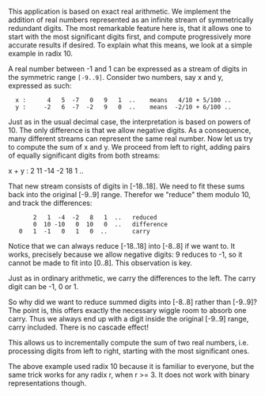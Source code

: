 This application is based on exact real arithmetic.  We implement the
addition of real numbers represented as an infinite stream of
symmetrically redundant digits.  The most remarkable feature here is,
that it allows one to start with the most significant digits first,
and compute progressively more accurate results if desired.  To
explain what this means, we look at a simple example in radix 10.

A real number between -1 and 1 can be expressed as a stream of digits
in the symmetric range `[-9..9]`.  Consider two numbers, say x and y,
expressed as such:

```
  x :      4   5  -7   0   9   1  ..    means   4/10 + 5/100 ..
  y :     -2   6  -7  -2   9   0  ..    means  -2/10 + 6/100 ..
```

Just as in the usual decimal case, the interpretation is based on
powers of 10.  The only difference is that we allow negative digits.
As a consequence, many different streams can represent the same real
number.  Now let us try to compute the sum of x and y.  We proceed
from left to right, adding pairs of equally significant digits from
both streams:

  x + y :  2  11 -14  -2  18   1  ..

That new stream consists of digits in [-18..18].  We need to fit these
sums back into the original [-9..9] range.  Therefor we "reduce" them
modulo 10, and track the differences:

           2   1  -4  -2   8   1  ..   reduced
           0  10 -10   0  10   0  ..   difference
       0   1  -1   0   1   0  ..       carry

Notice that we can always reduce [-18..18] into [-8..8] if we want to.
It works, precisely because we allow negative digits: 9 reduces to -1,
so it cannot be made to fit into [0..8].  This observation is key.

Just as in ordinary arithmetic, we carry the differences to the left.
The carry digit can be -1, 0 or 1.

So why did we want to reduce summed digits into [-8..8] rather than
[-9..9]?  The point is, this offers exactly the necessary wiggle room
to absorb one carry.  Thus we always end up with a digit inside the
original [-9..9] range, carry included.  There is no cascade effect!

This allows us to incrementally compute the sum of two real numbers,
i.e. processing digits from left to right, starting with the most
significant ones.

The above example used radix 10 because it is familiar to everyone,
but the same trick works for any radix r, when r >= 3.  It does not
work with binary representations though.
